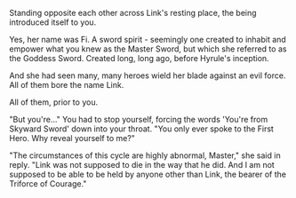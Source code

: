 Standing opposite each other across Link's resting place, the being introduced itself to you.

Yes, her name was Fi. A sword spirit - seemingly one created to inhabit and empower what you knew as the Master Sword, but which she referred to as the Goddess Sword. Created long, long ago, before Hyrule's inception.

And she had seen many, many heroes wield her blade against an evil force. All of them bore the name Link.

All of them, prior to you.

"But you're..." You had to stop yourself, forcing the words 'You're from Skyward Sword' down into your throat. "You only ever spoke to the First Hero. Why reveal yourself to me?"

"The circumstances of this cycle are highly abnormal, Master," she said in reply. "Link was not supposed to die in the way that he did. And I am not supposed to be able to be held by anyone other than Link, the bearer of the Triforce of Courage."

